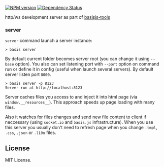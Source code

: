[![NPM version](https://img.shields.io/npm/v/basisjs-tools-server.svg)](https://www.npmjs.com/package/basisjs-tools-server)
[![Dependency Status](https://img.shields.io/david/basisjs/basisjs-tools-server.svg)](https://david-dm.org/basisjs/basisjs-tools-server)

http/ws development server as part of [basisjs-tools](https://github.com/basisjs/basisjs-tools)

### server

`server` command launch a server instance:

```
> basis server
```

By default current folder becomes server root (you can change it using `--base` option). You also can set listening port with `--port` option on command run or define it in config (useful when launch several servers). By default server listen port `8000`.

```
> basis server -p 8123
Server run at http://localhost:8123
```

Server caches files you access to and inject it into html page (via `window.__resources__`). This approach speeds up page loading with many files.

Also it watches for files changes and send new file content to client if neccessary (using `socket.io` and `basis.js` infrastructure). When you use this server you usually don't need to refresh page when you change `.tmpl`, `.css`, `.json` or `.l10n` files.

## License

MIT License.
